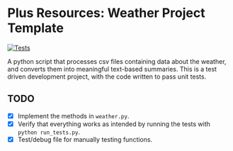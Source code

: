# Plus Resources: Weather Project Template
[![Tests](https://github.com/BehnazShojaei/Python-project-weather-data/actions/workflows/tests.yml/badge.svg)](https://github.com/BehnazShojaei/Python-project-weather-data/actions/workflows/tests.yml)

A python script that processes csv files containing data about the weather, and converts them into meaningful text-based summaries. This is a test driven development project, with the code written to pass unit tests.

## TODO

- [x] Implement the methods in `weather.py`.
- [x] Verify that everything works as intended by running the tests with `python run_tests.py`.
- [x] Test/debug file for manually testing functions.
